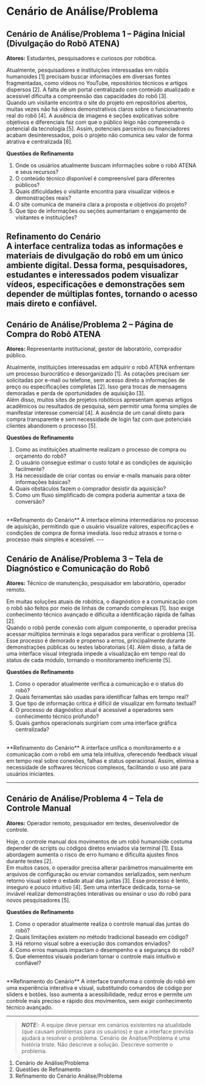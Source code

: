 # Cenário de Análise/Problema

## Cenário de Análise/Problema 1 – Página Inicial (Divulgação do Robô ATENA)

**Atores:** Estudantes, pesquisadores e curiosos por robótica.

Atualmente, pesquisadores e instituições interessadas em robôs humanoides [1] precisam buscar informações em diversas fontes fragmentadas, como vídeos no YouTube, repositórios técnicos e artigos dispersos [2]. A falta de um portal centralizado com conteúdo atualizado e acessível dificulta a compreensão das capacidades do robô [3].<br>
Quando um visitante encontra o site do projeto em repositórios abertos, muitas vezes não há vídeos demonstrativos claros sobre o funcionamento real do robô [4]. A ausência de imagens e seções explicativas sobre objetivos e diferenciais faz com que o público leigo não compreenda o potencial da tecnologia [5]. Assim, potenciais parceiros ou financiadores acabam desinteressados, pois o projeto não comunica seu valor de forma atrativa e centralizada [6].

**Questões de Refinamento**
1. Onde os usuários atualmente buscam informações sobre o robô ATENA e seus recursos?
2. O conteúdo técnico disponível é compreensível para diferentes públicos?
3. Quais dificuldades o visitante encontra para visualizar vídeos e demonstrações reais?
4. O site comunica de maneira clara a proposta e objetivos do projeto?
5. Que tipo de informações ou seções aumentariam o engajamento de visitantes e instituições?

**Refinamento do Cenário**
<br>
A interface centraliza todas as informações e materiais de divulgação do robô em um único ambiente digital. Dessa forma, pesquisadores, estudantes e interessados podem visualizar vídeos, especificações e demonstrações sem depender de múltiplas fontes, tornando o acesso mais direto e confiável.
---

## Cenário de Análise/Problema 2 – Página de Compra do Robô ATENA

**Atores:** Representante institucional, gestor de laboratório, comprador público.

Atualmente, instituições interessadas em adquirir o robô ATENA enfrentam um processo burocrático e desorganizado [1]. As cotações precisam ser solicitadas por e-mail ou telefone, sem acesso direto a informações de preço ou especificações completas [2]. Isso gera trocas de mensagens demoradas e perda de oportunidades de aquisição [3].<br>
Além disso, muitos sites de projetos robóticos apresentam apenas artigos acadêmicos ou resultados de pesquisa, sem permitir uma forma simples de manifestar interesse comercial [4]. A ausência de um canal direto para compra transparente e sem necessidade de login faz com que potenciais clientes abandonem o processo [5].

**Questões de Refinamento**
1. Como as instituições atualmente realizam o processo de compra ou orçamento do robô?
2. O usuário consegue estimar o custo total e as condições de aquisição facilmente?
3. Há necessidade de criar contas ou enviar e-mails manuais para obter informações básicas?
4. Quais obstáculos fazem o comprador desistir da aquisição?
5. Como um fluxo simplificado de compra poderia aumentar a taxa de conversão?
<br>
**Refinamento do Cenário**
A interface elimina intermediários no processo de aquisição, permitindo que o usuário visualize valores, especificações e condições de compra de forma imediata. Isso reduz atrasos e torna o processo mais simples e acessível.
---

## Cenário de Análise/Problema 3 – Tela de Diagnóstico e Comunicação do Robô

**Atores:** Técnico de manutenção, pesquisador em laboratório, operador remoto.

Em muitas soluções atuais de robótica, o diagnóstico e a comunicação com o robô são feitos por meio de linhas de comando complexas [1]. Isso exige conhecimento técnico avançado e dificulta a identificação rápida de falhas [2].<br>
Quando o robô perde conexão com algum componente, o operador precisa acessar múltiplos terminais e logs separados para verificar o problema [3]. Esse processo é demorado e propenso a erros, principalmente durante demonstrações públicas ou testes laboratoriais [4]. Além disso, a falta de uma interface visual integrada impede a visualização em tempo real do status de cada módulo, tornando o monitoramento ineficiente [5].

**Questões de Refinamento**
1. Como o operador atualmente verifica a comunicação e o status do robô?
2. Quais ferramentas são usadas para identificar falhas em tempo real?
3. Que tipo de informação crítica é difícil de visualizar em formato textual?
4. O processo de diagnóstico atual é acessível a operadores sem conhecimento técnico profundo?
5. Quais ganhos operacionais surgiriam com uma interface gráfica centralizada?
<br>
**Refinamento do Cenário**
A interface unifica o monitoramento e a comunicação com o robô em uma tela intuitiva, oferecendo feedback visual em tempo real sobre conexões, falhas e status operacional. Assim, elimina a necessidade de softwares técnicos complexos, facilitando o uso até para usuários iniciantes.

---

## Cenário de Análise/Problema 4 – Tela de Controle Manual

**Atores:** Operador remoto, pesquisador em testes, desenvolvedor de controle.

Hoje, o controle manual dos movimentos de um robô humanoide costuma depender de scripts ou códigos diretos enviados via terminal [1]. Essa abordagem aumenta o risco de erro humano e dificulta ajustes finos durante testes [2].<br>
Em muitos casos, o operador precisa alterar parâmetros manualmente em arquivos de configuração ou enviar comandos serializados, sem nenhum retorno visual sobre o estado atual das juntas [3]. Esse processo é lento, inseguro e pouco intuitivo [4]. Sem uma interface dedicada, torna-se inviável realizar demonstrações interativas ou ensinar o uso do robô para novos pesquisadores [5].

**Questões de Refinamento**
1. Como o operador atualmente realiza o controle manual das juntas do robô?
2. Quais limitações existem no método tradicional baseado em código?
3. Há retorno visual sobre a execução dos comandos enviados?
4. Como erros manuais impactam o desempenho e a segurança do robô?
5. Que elementos visuais poderiam tornar o controle mais intuitivo e confiável?
<br>
**Refinamento do Cenário**
A interface transforma o controle do robô em uma experiência interativa e visual, substituindo comandos de código por sliders e botões. Isso aumenta a acessibilidade, reduz erros e permite um controle mais preciso e rápido dos movimentos, sem exigir conhecimento técnico avançado.

---
> **_NOTE:_**: A equipe deve pensar em cenários existentes na atualidade (que causam problemas para os usuários) e que a interface prevista ajudará a resolver o problema. Cenário de Análise/Problema é uma história triste. Não descreve a solução. Descreve somente o problema.

1. Cenário de Análise/Problema
2. Questões de Refinamento
3. Refinamento do Cenário Análise/Problema
